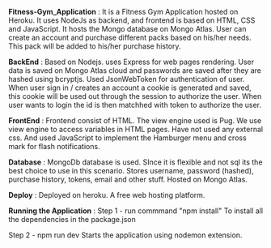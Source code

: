 **Fitness-Gym_Application** : 
It is a Fitness Gym Application hosted on Heroku. It uses NodeJs as backend, and frontend is based on HTML, CSS and JavaScript. It hosts the Mongo database on Mongo Atlas. User can create an account and purchase different packs based on his/her needs. This pack will be added to his/her purchase history.

**BackEnd** : 
Based on Nodejs. uses Express for web pages rendering. User data is saved on Mongo Atlas cloud and passwords are saved after they are hashed using bcryptjs. 
Used JsonWebToken for authentication of user. When user sign in / creates an account a cookie is generated and saved, this cookie will be used out through the session to authorize the user.
When  user wants to login the id is then matchhed with token to authorize the user.

**FrontEnd** :
Frontend consist of HTML. The view engine used is Pug. We use view engine to access variables in HTML pages. Have not used any external css. And used JavaScript to implement the Hamburger menu and cross mark for flash notifications.

**Database** :
MongoDb database is used. SInce it is flexible and not sql its the best choice to use in this scenario. Stores username, password (hashed), purchase history, tokens, email and other stuff.
Hosted on Mongo Atlas.

**Deploy** :
Deployed on heroku. A free web hosting platform. 


**Running the Application** :
Step 1 - run commmand "npm install"
To install all the dependencies in the package.json

Step 2 - npm run dev
Starts the application using nodemon extension.
